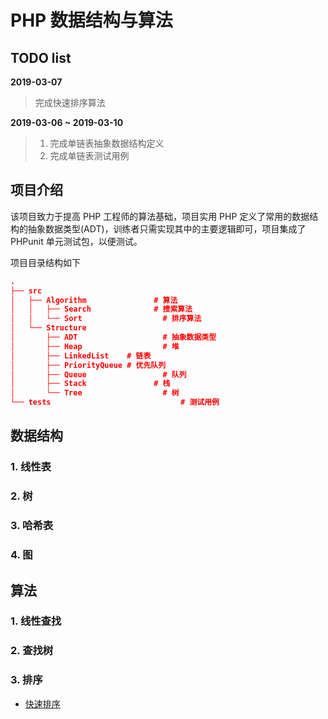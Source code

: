 # PHP 数据结构与算法

## TODO list

**2019-03-07**

> 完成快速排序算法

**2019-03-06 ~ 2019-03-10**

>1.  完成单链表抽象数据结构定义
>2.  完成单链表测试用例

## 项目介绍

该项目致力于提高 PHP 工程师的算法基础，项目实用 PHP 定义了常用的数据结构的抽象数据类型(ADT)，训练者只需实现其中的主要逻辑即可，项目集成了 PHPunit 单元测试包，以便测试。

项目目录结构如下

```json
.
├── src
│   ├── Algorithm 			 	# 算法
│   │   ├── Search 				# 搜索算法
│   │   └── Sort				  # 排序算法
│   └── Structure
│       ├── ADT					  # 抽象数据类型
│       ├── Heap				  # 堆
│       ├── LinkedList	  # 链表
│       ├── PriorityQueue # 优先队列
│       ├── Queue				  # 队列
│       ├── Stack			  	# 栈
│       └── Tree				  # 树
└── tests						      # 测试用例

```



## 数据结构

### 1. 线性表

### 2. 树

### 3. 哈希表

### 4. 图



## 算法

### 1. 线性查找

### 2. 查找树

### 3. 排序
- [快速排序](blob/master/src/Algorithm/Sort/Sorter.php)
